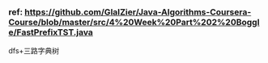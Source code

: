 ### ref: https://github.com/GlaIZier/Java-Algorithms-Coursera-Course/blob/master/src/4%20Week%20Part%202%20Boggle/FastPrefixTST.java

dfs+三路字典树
